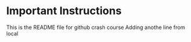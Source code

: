 # Important Instructions

This is the README file for github crash course 
Adding anothe line from local 
